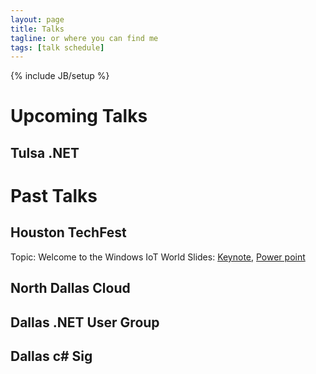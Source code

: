 ```yaml
---
layout: page
title: Talks
tagline: or where you can find me
tags: [talk schedule]
---
```

{% include JB/setup %}

# Upcoming Talks

## Tulsa .NET

# Past Talks

## Houston TechFest
Topic: Welcome to the Windows IoT World
Slides: [Keynote](/assets/slides/houston-techfest-iot-talk.key), [Power point](/assets/slides/houston-techfest-iot-talk.pptx)

## North Dallas Cloud

## Dallas .NET User Group

## Dallas c# Sig
